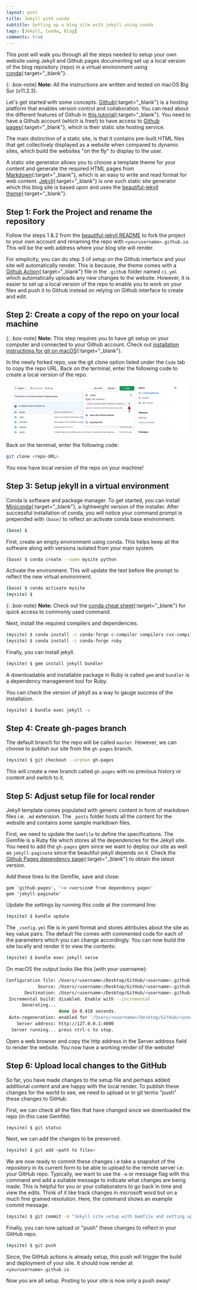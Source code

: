 ```yaml
---
layout: post
title: Jekyll with conda
subtitle: Setting up a blog site with jekyll using conda
tags: [Jekyll, Conda, Blog]
comments: true
---
```


This post will walk you through all the steps needed to setup your own website using Jekyll and Github pages documenting set up a local version of the blog repository (repo) in a virtual environment using [conda](https://docs.conda.io/en/latest/){:target="_blank"}.

{: .box-note}
**Note:** All the instructions are written and tested on macOS Big Sur (v11.2.3).

Let's get started with some concepts. [Github](https://github.com){:target="_blank"} is a hosting platform that enables version control and collaboration. You can read about the different features of Github in [this tutorial](https://angus.readthedocs.io/en/2019/github.html){:target="_blank"}. You need to have a Github account (which is free!) to have access to [Github pages](https://pages.github.com){:target="_blank"}, which is their static site hosting service.

The main distinction of a static site, is that it contains pre-built HTML files that get collectively displayed as a website when compared to dynamic sites, which build the websites "on the fly" to display to the user.

A static site generator allows you to choose a template theme for your content and generate the required HTML pages from [Markdown](https://www.markdowntutorial.com){:target="_blank"}, which is an easy to write and read format for web content. [Jekyll](https://jekyllrb.com){:target="_blank"} is one such static site generator which this blog site is based upon and uses the [beautiful-jekyll theme](https://beautifuljekyll.com){:target="_blank"}.   


## Step 1: Fork the Project and rename the repository

Follow the steps 1 & 2 from the [beautiful-jekyll README](https://github.com/daattali/beautiful-jekyll#readme) to fork the project to your own account and renaming the repo with `<yourusername>.github.io`. This will be the web address where your blog site will render.

For simplicity, you can do step 3 of setup on the Github interface and your site will automatically render. This is because, the theme comes with a [Github Action](https://github.com/features/actions){:target="_blank"} file in the `.github` folder named `ci.yml` which automatically uploads any new changes to the website. However, it is easier to set up a local version of the repo to enable you to work on your files and push it to Github instead on relying on Github interface to create and edit.

## Step 2: Create a copy of the repo on your local machine

{: .box-note}
**Note:** This step requires you to have git setup on your computer and connected to your Github account. Check out [installation instructions for git on macOS](https://github.com/git-guides/install-git){:target="_blank"}.

In the newly forked repo, use the git clone option listed under the `Code` tab to copy the repo URL. Back on the terminal, enter the following code to create a local version of the repo.

![git clone](../assets/img/post_imgs/git-clone.png)

Back on the terminal, enter the following code:

```bash
git clone <repo-URL>
```

You now have local version of the repo on your machine!

## Step 3: Setup jekyll in a virtual environment

Conda is software and package manager. To get started, you can install [Miniconda](https://docs.conda.io/en/latest/miniconda.html){:target="_blank"}, a lightweight version of the installer. After successful installation of conda, you will notice your command prompt is prepended with `(base)` to reflect an activate conda base environment.

```bash
(base) $
```

First, create an empty environment using conda. This helps keep all the software along with versions isolated from your main system.

```bash
(base) $ conda create --name mysite python
```
Activate the environment. This will update the text before the prompt to reflect the new virtual environment.

```bash
(base) $ conda activate mysite
(mysite) $
```

{: .box-note}
**Note:** Check out the [conda cheat sheet](https://docs.conda.io/projects/conda/en/4.6.0/_downloads/52a95608c49671267e40c689e0bc00ca/conda-cheatsheet.pdf){:target="_blank"} for quick access to commonly used command.

Next, install the required compilers and dependencies.

```bash
(mysite) $ conda install -c conda-forge c-compiler compilers cxx-compiler
(mysite) $ conda install -c conda-forge ruby
```
Finally, you can install jekyll.

```bash
(mysite) $ gem install jekyll bundler
```

A downloadable and installable package in Ruby is called `gem` and `bundler` is a dependency management tool for Ruby.

You can check the version of jekyll as a way to gauge success of the installation.

```bash
(mysite) $ bundle exec jekyll -v
```

## Step 4: Create gh-pages branch

The default branch for the repo will be called `master`. However, we can choose to publish our site from the `gh-pages` branch.

```bash
(mysite) $ git checkout --orphan gh-pages
```

This will create a new branch called `gh-pages` with no previous history or content and switch to it.

## Step 5: Adjust setup file for local render

Jekyll template comes populated with generic content in form of markdown files i.e. `.md` extension. The `_posts` folder hosts all the content for the website and contains some sample markdown files.

First, we need to update the `Gemfile` to define the specifications. The Gemfile is a Ruby file which stores all the dependencies for the Jekyll site. You need to add the `gh-pages` gem since we want to deploy our site as well as `jekyll-paginate` since the beautiful-jekyll depends on it. Check the [Github Pages dependency page](https://pages.github.com/versions/){:target="_blank"} to obtain the latest version.

Add these lines to the Gemfile, save and close:

```Text
gem 'github-pages', '~> <version# from dependency page>'
gem 'jekyll-paginate'
```

Update the settings by running this code at the command line:

```bash
(mysite) $ bundle update
```
The `_config.yml` file is in yaml format and stores attributes about the site as key value pairs. The default file comes with commented code for each of the parameters which you can change accordingly. You can now build the site locally and render it to view the contents:

```bash
(mysite) $ bundle exec jekyll serve
```
On macOS the output looks like this (with your username):

```bash
Configuration file: /Users/<username>/Desktop/GitHub/<username>.github.io/_config.yml
            Source: /Users/<username>/Desktop/GitHub/<username>.github.io
       Destination: /Users/<username>/Desktop/GitHub/<username>.github.io/_site
 Incremental build: disabled. Enable with --incremental
      Generating...
                    done in 0.418 seconds.
 Auto-regeneration: enabled for '/Users/<username>/Desktop/GitHub/<username>.github.io'
    Server address: http://127.0.0.1:4000
  Server running... press ctrl-c to stop.
```

Open a web browser and copy the http address in the Server address field to render the website. You now have a working render of the website!

## Step 6: Upload local changes to the GitHub

So far, you have made changes to the setup file and perhaps added additional content and are happy with the local render. To publish these changes for the world to see, we need to upload or in git terms "push" these changes to GitHub.

First, we can check all the files that have changed since we downloaded the repo (in this case Gemfile).

```bash
(mysite) $ git status
```
Next, we can add the changes to be preserved.

```bash
(mysite) $ git add <path to files>
```

We are now ready to commit these changes i.e take a snapshot of the repository in its current form to be able to upload to the remote server i.e. your GitHub repo. Typically, we want to use the `-m` or message flag with this command and add a suitable message to indicate what changes are being made. This is helpful for you or your collaborators to go back in time and view the edits. Think of it like track changes in microsoft word but on a much fine grained resolution. Here, the command shows an example commit message.


```bash
(mysite) $ git commit -m "Jekyll site setup with Gemfile and setting up gh-pages"
```

Finally, you can now upload or "push" these changes to reflect in your GitHub repo.

```bash
(mysite) $ git push
```

Since, the GitHub actions is already setup, this push will trigger the build and deployment of your site. It should now render at `<yourusername>.github.io`

Now you are all setup. Posting to your site is now only a push away!
